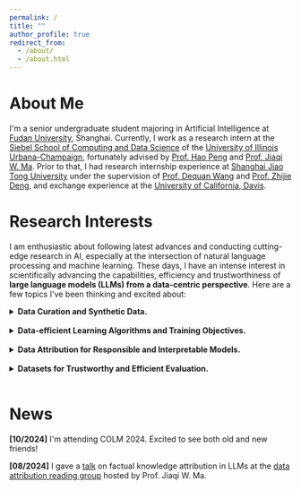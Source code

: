```yaml
---
permalink: /
title: ""
author_profile: true
redirect_from: 
  - /about/
  - /about.html
---
```

# About Me
I'm a senior undergraduate student majoring in Artificial Intelligence at [Fudan University](https://www.fudan.edu.cn/en/), Shanghai. Currently, I work as a research intern at the [Siebel School of Computing and Data Science](https://siebelschool.illinois.edu/) of the [University of Illinois Urbana-Champaign](https://illinois.edu/), fortunately advised by [Prof. Hao Peng](https://haopeng-nlp.github.io/) and [Prof. Jiaqi W. Ma](https://jiaqima.github.io/). Prior to that, I had research internship experience at [Shanghai Jiao Tong University](https://en.sjtu.edu.cn/) under the supervision of [Prof. Dequan Wang](https://dequan.wang/) and [Prof. Zhijie Deng](https://thudzj.github.io/), and exchange experience at the [University of California, Davis](https://www.ucdavis.edu/). 


<!-- <details>
<summary><strong>demo</strong></summary>

**Markdown** content here.

</details> -->


# Research Interests
I am enthusiastic about following latest advances and conducting cutting-edge research in AI, especially at the intersection of natural language processing and machine learning. These days, I have an intense interest in scientifically advancing the capabilities, efficiency and trustworthiness of **large language models (LLMs) from a data-centric perspective**. Here are a few topics I've been thinking and excited about:


<details>
<summary><strong>Data Curation and Synthetic Data.</strong></summary>

Today's capable LLMs are powered by automated data curation pipelines, where large-scale datasets synthesized by LLMs themselves play a crucial role. But the prevalent noise and redundancy contained in synthetic datasets haven't received enough attention. There's also a lack of understanding on how various properties of synthetic data, including **correctness**, **diversity** and **generation sources** (e.g., real-world, on-policy or off-policy generators) contribute to the ultimate learning outcome. 

- Can we build principled data selection techniques that not only identify individual data points with favorable properties, but also model the interactions inside a subset of data and their joint influence? 
- Is it possible that certain human-perceived noise and redundancy in synthetic data are actually beneficial to language models? 
- In light of this, how can we further design efficient curation pipelines with better quality and diversity control?

</details>


<br>


<details>
<summary><strong>Data-efficient Learning Algorithms and Training Objectives.</strong></summary>

The success of current LLMs is a combined accomplishment of multiple learning paradigms, including unsupervised pre-training, supervised post-training (e.g., instruction tuning and preference learning) and inference-time context optimization (e.g., in-context learning and RAG). But it still remains unclear what the language model essentially learns in these learning stages, and how various forms of data contribute differently to each stage. 

- How can we scientifically study their respective **working mechanism**? 
- What are the **shared and exclusive** characteristics of "good" data for different stages? 
- Can we build novel algorithms and objectives functions that can utilize data more efficiently given the specific mechanism of each learning stage?

The following two lines of work are good examples of designing data-efficient learning algorithms and objectives:

- **Advance the understanding of in-context learning:** [In-context Vectors](https://arxiv.org/abs/2311.06668).
- **Improve the efficiency of supervision for preference learning:** from [DPO](https://arxiv.org/abs/2305.18290) to [KTO](https://arxiv.org/abs/2402.01306), [NCA](https://arxiv.org/abs/2402.05369), [SimPO](https://arxiv.org/abs/2405.14734), etc.

</details>


<br>


<details>
<summary><strong>Data Attribution for Responsible and Interpretable Models.</strong></summary>

Attributing model behavior to specific training data is of vital importance to the **trustworthy** deployment of LLMs. But the efficiency of traditional data attribution techniques have become a major bottleneck when it comes to LLM-scale applications. It's also questionable whether they can be well transferred across models of different sizes and architectures, and generalizable across different tasks and application domains. I'm thus interested in designing a more accessible and generalizable data attribution framework tailored to LLMs, and applying such a framework to promote trustworthy applications of LLMs in various **social and scientific domains**.

</details>


<br>


<details>
<summary><strong>Datasets for Trustworthy and Efficient Evaluation.</strong></summary>

What cannot be measured, cannot be improved. I aim to improve the evaluation of LLM capabilities with respect to both trustworthiness and efficiency.

- Evaluation of LLMs is prone to error and noise from many sources, including flawed experimental design, dataset bias, and even improper interpretation of results. How well do current evaluation [metrics](https://arxiv.org/abs/2305.14889) and [datasets](https://arxiv.org/abs/2403.19114) truly reflect the LLM's performance on the capabilities they benchmark? And how should we run evaluation experiments and report their results in a way that [minimizes statistical noise and maximizes informativeness](https://arxiv.org/abs/2411.00640v1)?
- There's also a trade-off between trustworthy and efficient evaluation. Can we maintain the robustness of evaluation results while reducing the cost of exhaustive runs, possibly by removing noisy and over-represented samples in evaluation datasets?

</details>


<br>


# News
**[10/2024]** I'm attending COLM 2024. Excited to see both old and new friends!

**[08/2024]** I gave a [talk](https://trais-lab.github.io/dattri-reading-group/recording/2024/7/) on factual knowledge attribution in LLMs at the [data attribution reading group](https://trais-lab.github.io/dattri-reading-group/) hosted by Prof. Jiaqi W. Ma.